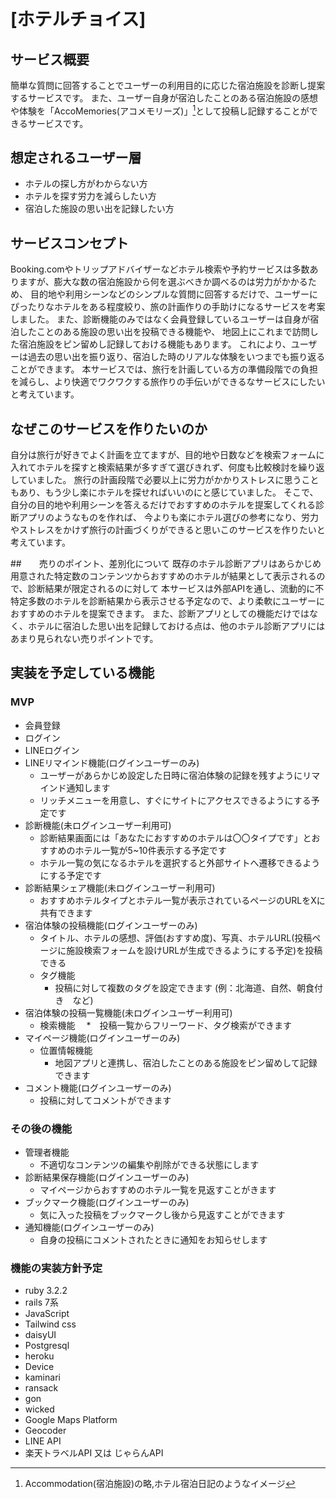 # [ホテルチョイス]

## サービス概要
簡単な質問に回答することでユーザーの利用目的に応じた宿泊施設を診断し提案するサービスです。
また、ユーザー自身が宿泊したことのある宿泊施設の感想や体験を「AccoMemories(アコメモリーズ)」[^1]として投稿し記録することができるサービスです。
[^1]: Accommodation(宿泊施設)の略,ホテル宿泊日記のようなイメージ

## 想定されるユーザー層
* ホテルの探し方がわからない方
* ホテルを探す労力を減らしたい方
* 宿泊した施設の思い出を記録したい方

## サービスコンセプト
Booking.comやトリップアドバイザーなどホテル検索や予約サービスは多数ありますが、膨大な数の宿泊施設から何を選ぶべきか調べるのは労力がかかるため、
目的地や利用シーンなどのシンプルな質問に回答するだけで、ユーザーにぴったりなホテルをある程度絞り、旅の計画作りの手助けになるサービスを考案しました。
また、診断機能のみではなく会員登録しているユーザーは自身が宿泊したことのある施設の思い出を投稿できる機能や、
地図上にこれまで訪問した宿泊施設をピン留めし記録しておける機能もあります。
これにより、ユーザーは過去の思い出を振り返り、宿泊した時のリアルな体験をいつまでも振り返ることができます。
本サービスでは、旅行を計画している方の準備段階での負担を減らし、より快適でワクワクする旅作りの手伝いができるなサービスにしたいと考えています。

## なぜこのサービスを作りたいのか
自分は旅行が好きでよく計画を立てますが、目的地や日数などを検索フォームに入れてホテルを探すと検索結果が多すぎて選びきれず、何度も比較検討を繰り返していました。
旅行の計画段階で必要以上に労力がかかりストレスに思うこともあり、もう少し楽にホテルを探せればいいのにと感じていました。
そこで、自分の目的地や利用シーンを答えるだけでおすすめのホテルを提案してくれる診断アプリのようなものを作れば、
今よりも楽にホテル選びの参考になり、労力やストレスをかけず旅行の計画づくりができると思いこのサービスを作りたいと考えています。

##　　売りのポイント、差別化について
既存のホテル診断アプリはあらかじめ用意された特定数のコンテンツからおすすめのホテルが結果として表示されるので、診断結果が限定されるのに対して
本サービスは外部APIを通し、流動的に不特定多数のホテルを診断結果から表示させる予定なので、より柔軟にユーザーにおすすめのホテルを提案できます。
また、診断アプリとしての機能だけではなく、ホテルに宿泊した思い出を記録しておける点は、他のホテル診断アプリにはあまり見られない売りポイントです。

## 実装を予定している機能
### MVP
* 会員登録
* ログイン
* LINEログイン
* LINEリマインド機能(ログインユーザーのみ)
  * ユーザーがあらかじめ設定した日時に宿泊体験の記録を残すようにリマインド通知します
  * リッチメニューを用意し、すぐにサイトにアクセスできるようにする予定です
* 診断機能(未ログインユーザー利用可)
  * 診断結果画面には「あなたにおすすめのホテルは〇〇タイプです」とおすすめのホテル一覧が5~10件表示する予定です
  * ホテル一覧の気になるホテルを選択すると外部サイトへ遷移できるようにする予定です
* 診断結果シェア機能(未ログインユーザー利用可)
  * おすすめホテルタイプとホテル一覧が表示されているページのURLをXに共有できます
* 宿泊体験の投稿機能(ログインユーザーのみ)
  * タイトル、ホテルの感想、評価(おすすめ度)、写真、ホテルURL(投稿ページに施設検索フォームを設けURLが生成できるようにする予定)を投稿できる
  * タグ機能
    * 投稿に対して複数のタグを設定できます (例：北海道、自然、朝食付き　など)
* 宿泊体験の投稿一覧機能(未ログインユーザー利用可)
  * 検索機能　
    *　投稿一覧からフリーワード、タグ検索ができます
* マイページ機能(ログインユーザーのみ)
  * 位置情報機能
    * 地図アプリと連携し、宿泊したことのある施設をピン留めして記録できます
* コメント機能(ログインユーザーのみ)
  * 投稿に対してコメントができます

### その後の機能
* 管理者機能
  * 不適切なコンテンツの編集や削除ができる状態にします
* 診断結果保存機能(ログインユーザーのみ)
  * マイページからおすすめのホテル一覧を見返すことがきます
* ブックマーク機能(ログインユーザーのみ)
  * 気に入った投稿をブックマークし後から見返すことができます
* 通知機能(ログインユーザーのみ)
  * 自身の投稿にコメントされたときに通知をお知らせします

### 機能の実装方針予定
* ruby 3.2.2
* rails 7系
* JavaScript
* Tailwind css
* daisyUI
* Postgresql
* heroku
* Device
* kaminari
* ransack
* gon
* wicked 
* Google Maps Platform
* Geocoder
* LINE API
* 楽天トラベルAPI 又は じゃらんAPI
